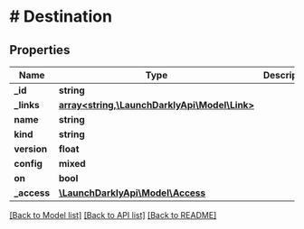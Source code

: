 # # Destination

## Properties

Name | Type | Description | Notes
------------ | ------------- | ------------- | -------------
**_id** | **string** |  | [optional]
**_links** | [**array<string,\LaunchDarklyApi\Model\Link>**](Link.md) |  | [optional]
**name** | **string** |  | [optional]
**kind** | **string** |  | [optional]
**version** | **float** |  | [optional]
**config** | **mixed** |  | [optional]
**on** | **bool** |  | [optional]
**_access** | [**\LaunchDarklyApi\Model\Access**](Access.md) |  | [optional]

[[Back to Model list]](../../README.md#models) [[Back to API list]](../../README.md#endpoints) [[Back to README]](../../README.md)
